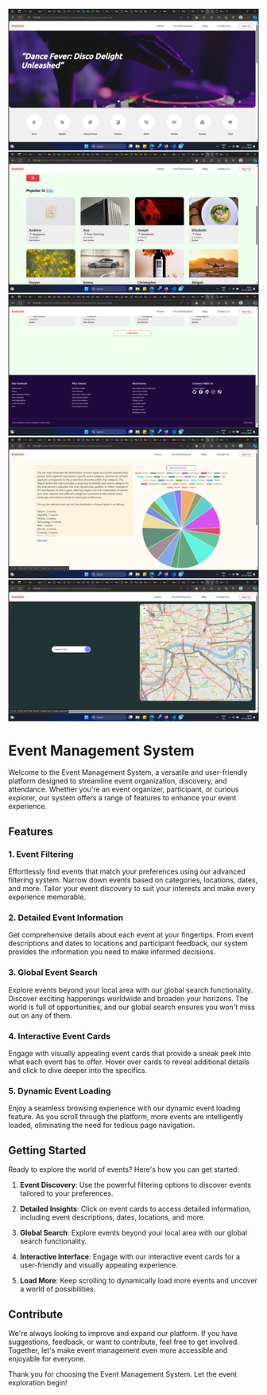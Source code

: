 ![Home Page](<Screenshot (557).png>) 
![Cards section](<Screenshot (558).png>) 
![Footer](<Screenshot (559).png>) 
![Pie Chart](<Screenshot (560).png>) 
![Maps Page](<Screenshot (561).png>)

# Event Management System

Welcome to the Event Management System, a versatile and user-friendly platform designed to streamline event organization, discovery, and attendance. Whether you're an event organizer, participant, or curious explorer, our system offers a range of features to enhance your event experience.

## Features

### 1. Event Filtering

Effortlessly find events that match your preferences using our advanced filtering system. Narrow down events based on categories, locations, dates, and more. Tailor your event discovery to suit your interests and make every experience memorable.

### 2. Detailed Event Information

Get comprehensive details about each event at your fingertips. From event descriptions and dates to locations and participant feedback, our system provides the information you need to make informed decisions.

### 3. Global Event Search

Explore events beyond your local area with our global search functionality. Discover exciting happenings worldwide and broaden your horizons. The world is full of opportunities, and our global search ensures you won't miss out on any of them.

### 4. Interactive Event Cards

Engage with visually appealing event cards that provide a sneak peek into what each event has to offer. Hover over cards to reveal additional details and click to dive deeper into the specifics.

### 5. Dynamic Event Loading

Enjoy a seamless browsing experience with our dynamic event loading feature. As you scroll through the platform, more events are intelligently loaded, eliminating the need for tedious page navigation.

## Getting Started

Ready to explore the world of events? Here's how you can get started:

1. **Event Discovery**: Use the powerful filtering options to discover events tailored to your preferences.

2. **Detailed Insights**: Click on event cards to access detailed information, including event descriptions, dates, locations, and more.

3. **Global Search**: Explore events beyond your local area with our global search functionality.

4. **Interactive Interface**: Engage with our interactive event cards for a user-friendly and visually appealing experience.

5. **Load More**: Keep scrolling to dynamically load more events and uncover a world of possibilities.

## Contribute

We're always looking to improve and expand our platform. If you have suggestions, feedback, or want to contribute, feel free to get involved. Together, let's make event management even more accessible and enjoyable for everyone.

Thank you for choosing the Event Management System. Let the event exploration begin!
